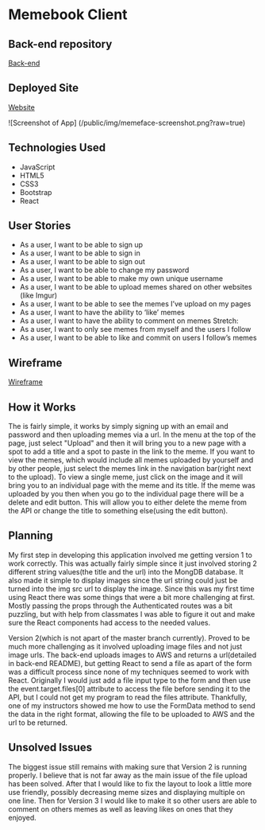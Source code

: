 # Memebook Client

## Back-end repository
[Back-end](https://github.com/averyburne/memeface-api)

## Deployed Site
[Website](https://averyburne.github.io/memeface-client/#/)

![Screenshot of App] (/public/img/memeface-screenshot.png?raw=true)

## Technologies Used
- JavaScript
- HTML5
- CSS3
- Bootstrap
- React

## User Stories
- As a user, I want to be able to sign up
- As a user, I want to be able to sign in
- As a user, I want to be able to sign out
- As a user, I want to be able to change my password
- As a user, I want to be able to make my own unique username
- As a user, I want to be able to upload memes shared on other websites (like Imgur)
- As a user, I want to be able to see the memes I’ve upload on my pages
- As a user, I want to have the ability to ‘like’ memes
- As a user, I want to have the ability to comment on memes
Stretch:
- As a user, I want to only see memes from myself and the users I follow
- As a user, I want to be able to like and commit on users I follow’s memes

## Wireframe
[Wireframe](https://imgur.com/gallery/mmKSdA2)

## How it Works
The is fairly simple, it works by simply signing up with an email and password and
then uploading memes via a url. In the menu at the top of the page, just select "Upload"
and then it will bring you to a new page with a spot to add a title and a spot to paste
in the link to the meme. If you want to view the memes, which would include all memes
uploaded by yourself and by other people, just select the memes link in the navigation
bar(right next to the upload). To view a single meme, just click on the image and it
will bring you to an individual page with the meme and its title. If the meme was
uploaded by you then when you go to the individual page there will be a delete and
edit button. This will allow you to either delete the meme from the API or change the
title to something else(using the edit button).

## Planning

My first step in developing this application involved me getting version 1 to work
correctly. This was actually fairly simple since it just involved storing 2 different
string values(the title and the url) into the MongDB database. It also made it simple
to display images since the url string could just be turned into the img src url to
display the image. Since this was my first time using React there was some things that
were a bit more challenging at first. Mostly passing the props through the Authenticated
routes was a bit puzzling, but with help from classmates I was able to figure it out
and make sure the React components had access to the needed values.

Version 2(which is not apart of the master branch currently). Proved to be much more
challenging as it involved uploading image files and not just image urls. The back-end
uploads images to AWS and returns a url(detailed in back-end README), but getting React
to send a file as apart of the form was a difficult process since none of my techniques
seemed to work with React. Originally I would just add a file input type to the form
and then use the event.target.files[0] attribute to access the file before sending it
to the API, but I could not get my program to read the files attribute. Thankfully, one
of my instructors showed me how to use the FormData method to send the data in the
right format, allowing the file to be uploaded to AWS and the url to be returned.

## Unsolved Issues
The biggest issue still remains with making sure that Version 2 is running properly.
I believe that is not far away as the main issue of the file upload has been solved.
After that I would like to fix the layout to look a little more use friendly, possibly
decreasing meme sizes and displaying multiple on one line. Then for Version 3 I would
like to make it so other users are able to comment on others memes as well as leaving
likes on ones that they enjoyed.
